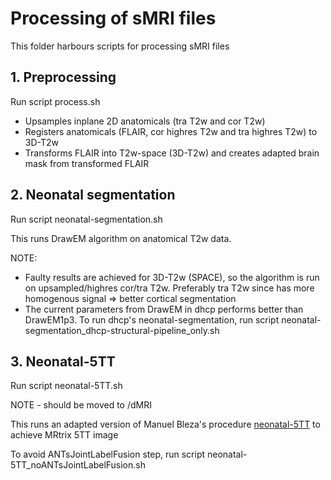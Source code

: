 # Processing of sMRI files

This folder harbours scripts for processing sMRI files

## 1. Preprocessing
Run script process.sh

- Upsamples inplane 2D anatomicals (tra T2w and cor T2w)
- Registers anatomicals (FLAIR, cor highres T2w and tra highres T2w) to 3D-T2w
- Transforms FLAIR into T2w-space (3D-T2w) and creates adapted brain mask from transformed FLAIR

## 2. Neonatal segmentation
Run script neonatal-segmentation.sh

This runs DrawEM algorithm on anatomical T2w data.

NOTE: 
- Faulty results are achieved for 3D-T2w (SPACE), so the algorithm is run on upsampled/highres cor/tra T2w. 
Preferably tra T2w since has more homogenous signal => better cortical segmentation
- The current parameters from DrawEM in dhcp performs better than DrawEM1p3. To run dhcp's neonatal-segmentation, run script neonatal-segmentation_dhcp-structural-pipeline_only.sh

## 3. Neonatal-5TT
Run script neonatal-5TT.sh

NOTE - should be moved to /dMRI

This runs an adapted version of Manuel Bleza's procedure [neonatal-5TT](https://git.ecdf.ed.ac.uk/jbrl/neonatal-5TT) to achieve MRtrix 5TT image

To avoid ANTsJointLabelFusion step, run script neonatal-5TT_noANTsJointLabelFusion.sh

